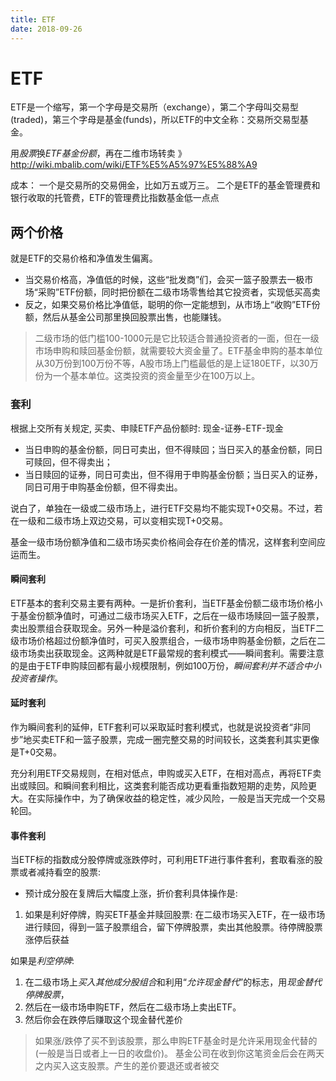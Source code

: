 ```yaml
---
title: ETF
date: 2018-09-26
---
```

# ETF
ETF是一个缩写，第一个字母是交易所（exchange），第二个字母叫交易型(traded)，第三个字母是基金(funds)，所以ETF的中文全称：交易所交易型基金。

用*股票*换*ETF基金份额*，再在二维市场转卖
》 http://wiki.mbalib.com/wiki/ETF%E5%A5%97%E5%88%A9

成本：
一个是交易所的交易佣金，比如万五或万三。
二个是ETF的基金管理费和银行收取的托管费，ETF的管理费比指数基金低一点点

## 两个价格
就是ETF的交易价格和净值发生偏离。
- 当交易价格高，净值低的时候，这些“批发商”们，会买一篮子股票去一极市场“采购”ETF份额，同时把份额在二级市场零售给其它投资者，实现低买高卖
- 反之，如果交易价格比净值低，聪明的你一定能想到，从市场上“收购”ETF份额，然后从基金公司那里换回股票出售，也能赚钱。

> 二级市场的低门槛100-1000元是它比较适合普通投资者的一面，但在一级市场申购和赎回基金份额，就需要较大资金量了。ETF基金申购的基本单位从30万份到100万份不等，A股市场上门槛最低的是上证180ETF，以30万份为一个基本单位。这类投资的资金量至少在100万以上。

### 套利
根据上交所有关规定, 买卖、申赎ETF产品份额时: 现金-证券-ETF-现金
- 当日申购的基金份额，同日可卖出，但不得赎回；当日买入的基金份额，同日可赎回，但不得卖出；
- 当日赎回的证券，同日可卖出，但不得用于申购基金份额；当日买入的证券，同日可用于申购基金份额，但不得卖出。

说白了，单独在一级或二级市场上，进行ETF交易均不能实现T+0交易。不过，若在一级和二级市场上双边交易，可以变相实现T+0交易。

基金一级市场份额净值和二级市场买卖价格间会存在价差的情况，这样套利空间应运而生。

#### 瞬间套利
ETF基本的套利交易主要有两种。一是折价套利，当ETF基金份额二级市场价格小于基金份额净值时，可通过二级市场买入ETF，之后在一级市场赎回一篮子股票，卖出股票组合获取现金。另外一种是溢价套利，和折价套利的方向相反，当ETF二级市场价格超过份额净值时，可买入股票组合，一级市场申购基金份额，之后在二级市场卖出获取现金。这两种就是ETF最常规的套利模式——瞬间套利。需要注意的是由于ETF申购赎回都有最小规模限制，例如100万份，*瞬间套利并不适合中小投资者操作*。

#### 延时套利
作为瞬间套利的延伸，ETF套利可以采取延时套利模式，也就是说投资者“非同步”地买卖ETF和一篮子股票，完成一圈完整交易的时间较长，这类套利其实更像是T+0交易。

充分利用ETF交易规则，在相对低点，申购或买入ETF，在相对高点，再将ETF卖出或赎回。和瞬间套利相比，这类套利能否成功更看重指数短期的走势，风险更大。在实际操作中，为了确保收益的稳定性，减少风险，一般是当天完成一个交易轮回。

#### 事件套利
当ETF标的指数成分股停牌或涨跌停时，可利用ETF进行事件套利，套取看涨的股票或者减持看空的股票:

- 预计成分股在复牌后大幅度上涨，折价套利具体操作是:
1. 如果是利好停牌，购买ETF基金并赎回股票: 在二级市场买入ETF，在一级市场进行赎回，得到一篮子股票组合，留下停牌股票，卖出其他股票。待停牌股票涨停后获益

如果是*利空停牌*:
1. 在二级市场上*买入其他成分股组合*和利用“*允许现金替代*”的标志，用*现金替代停牌股票*，
2. 然后在一级市场申购ETF，然后在二级市场上卖出ETF。
3. 然后你会在跌停后赚取这个现金替代差价

> 如果涨/跌停了买不到该股票，那么申购ETF基金时是允许采用现金代替的(一般是当日或者上一日的收盘价)。
> 基金公司在收到你这笔资金后会在两天之内买入这支股票。产生的差价要退还或者被交